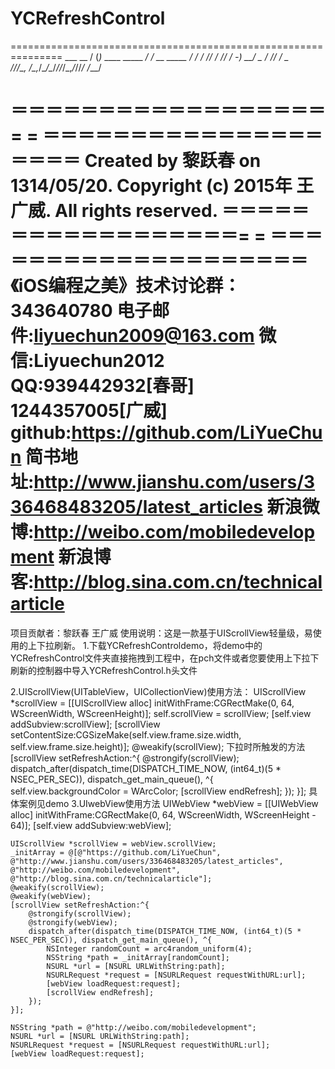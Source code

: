 # YCRefreshControl
===============================================================
			   ___                   __
			  / (_)_ ____ _____ ____/ /  __ _____
			 / / / // / // / -_) __/ _ \/ // / _ \
			/_/_/\_, /\_,_/\__/\__/_//_/\_,_/_//_/
			    /___/

＝＝＝＝＝＝＝＝＝＝＝＝＝＝＝＝＝＝= = ＝＝＝＝＝＝＝＝＝＝＝＝＝＝＝＝＝＝＝＝
     Created by 黎跃春 on 1314/05/20.
     Copyright (c) 2015年 王广威. All rights reserved.
＝＝＝＝＝＝＝＝＝＝＝＝＝＝＝＝＝＝= = ＝＝＝＝＝＝＝＝＝＝＝＝＝＝＝＝＝＝＝＝
    《iOS编程之美》技术讨论群：343640780
     电子邮件:liyuechun2009@163.com
     微信:Liyuechun2012
     QQ:939442932[春哥]  1244357005[广威]
     github:https://github.com/LiYueChun
     简书地址:http://www.jianshu.com/users/336468483205/latest_articles
     新浪微博:http://weibo.com/mobiledevelopment
     新浪博客:http://blog.sina.com.cn/technicalarticle
================================================================

项目贡献者：黎跃春 王广威
使用说明：这是一款基于UIScrollView轻量级，易使用的上下拉刷新。
1.下载YCRefreshControldemo，将demo中的YCRefreshControl文件夹直接拖拽到工程中，在pch文件或者您要使用上下拉下刷新的控制器中导入YCRefreshControl.h头文件

2.UIScrollView(UITableView，UICollectionView)使用方法：
UIScrollView *scrollView = [[UIScrollView alloc] initWithFrame:CGRectMake(0, 64, WScreenWidth, WScreenHeight)];
    self.scrollView = scrollView;
	[self.view addSubview:scrollView];
	[scrollView setContentSize:CGSizeMake(self.view.frame.size.width, self.view.frame.size.height)];
	@weakify(scrollView);
	<!---->下拉时所触发的方法
	[scrollView setRefreshAction:^{
		@strongify(scrollView);
		dispatch_after(dispatch_time(DISPATCH_TIME_NOW, (int64_t)(5 * NSEC_PER_SEC)), dispatch_get_main_queue(), ^{
			self.view.backgroundColor = WArcColor;
			[scrollView endRefresh];
		});
	}];
	具体案例见demo
	3.UIwebView使用方法
	UIWebView *webView = [[UIWebView alloc] initWithFrame:CGRectMake(0, 64, WScreenWidth, WScreenHeight - 64)];
    [self.view addSubview:webView];
    
    UIScrollView *scrollView = webView.scrollView;
    _initArray = @[@"https://github.com/LiYueChun", @"http://www.jianshu.com/users/336468483205/latest_articles", @"http://weibo.com/mobiledevelopment", @"http://blog.sina.com.cn/technicalarticle"];
    @weakify(scrollView);
    @weakify(webView);
    [scrollView setRefreshAction:^{
        @strongify(scrollView);
        @strongify(webView);
        dispatch_after(dispatch_time(DISPATCH_TIME_NOW, (int64_t)(5 * NSEC_PER_SEC)), dispatch_get_main_queue(), ^{
            NSInteger randomCount = arc4random_uniform(4);
            NSString *path = _initArray[randomCount];
            NSURL *url = [NSURL URLWithString:path];
            NSURLRequest *request = [NSURLRequest requestWithURL:url];
            [webView loadRequest:request];
            [scrollView endRefresh];
        });
    }];

    NSString *path = @"http://weibo.com/mobiledevelopment";
    NSURL *url = [NSURL URLWithString:path];
    NSURLRequest *request = [NSURLRequest requestWithURL:url];
    [webView loadRequest:request];
